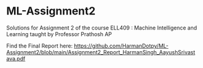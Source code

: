 # ML-Assignment2
Solutions for Assignment 2 of the course ELL409 : Machine Intelligence and Learning taught by Professor Prathosh AP

Find the Final Report here: https://github.com/HarmanDotpy/ML-Assignment2/blob/main/Assignment2_Report_HarmanSingh_AayushSrivastava.pdf
